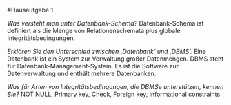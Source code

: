 #Hausaufgabe 1

*Was versteht man unter Datenbank-Schema?*
Datenbank-Schema ist definiert als die Menge von Relationenschemata plus globale Integritätsbedingungen.

*Erklären Sie den Unterschied zwischen ‚Datenbank‘ und ‚DBMS‘.*
Eine Datenbank ist ein System zur Verwaltung großer Datenmengen. DBMS steht für Datenbank-Management-System. Es ist die Software zur Datenverwaltung und enthält mehrere Datenbanken.

*Was für Arten von Integritätsbedingungen, die DBMSe unterstützen, kennen Sie?*
NOT NULL, Primary key, Check, Foreign key, informational constraints

